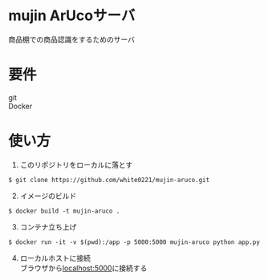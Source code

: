 # mujin ArUcoサーバ
商品棚での商品認識をするためのサーバ  

# 要件
git  
Docker  

# 使い方
1. このリポジトリをローカルに落とす  
``` .sourceCode .shell
$ git clone https://github.com/white0221/mujin-aruco.git
```  

2. イメージのビルド
``` .sourceCode .shell
$ docker build -t mujin-aruco .
```  

3. コンテナ立ち上げ  
``` .sourceCode .shell
$ docker run -it -v $(pwd):/app -p 5000:5000 mujin-aruco python app.py
```  

4. ローカルホストに接続  
ブラウザから[localhost:5000](http://localhost:5000)に接続する
